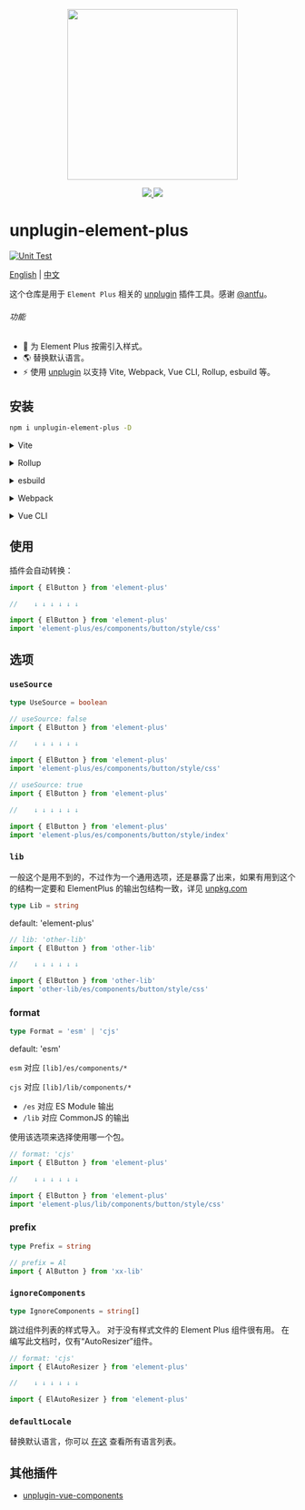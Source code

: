 <p align="center">
  <img width="300px" src="https://user-images.githubusercontent.com/10731096/95823103-9ce15780-0d5f-11eb-8010-1bd1b5910d4f.png">
</p>

<p align="center">
  <a href="https://www.npmjs.org/package/unplugin-element-plus">
    <img src="https://img.shields.io/npm/v/unplugin-element-plus.svg">
  </a>
  <a href="https://npmcharts.com/compare/unplugin-element-plus?minimal=true">
    <img src="http://img.shields.io/npm/dm/unplugin-element-plus.svg">
  </a>
  <br>
</p>

# unplugin-element-plus

[![Unit Test](https://github.com/element-plus/unplugin-element-plus/actions/workflows/unit-test.yml/badge.svg)](https://github.com/element-plus/unplugin-element-plus/actions/workflows/unit-test.yml)

[English](README.md) | [中文](README.zh-CN.md)

这个仓库是用于 `Element Plus` 相关的 [unplugin](https://github.com/unjs/unplugin) 插件工具。感谢 [@antfu](https://github.com/antfu)。

###### 功能

- 💚 为 Element Plus 按需引入样式。
- 🌎 替换默认语言。
- ⚡️ 使用 <a href="https://github.com/unjs/unplugin">unplugin</a> 以支持 Vite, Webpack, Vue CLI, Rollup, esbuild 等。

## 安装

```bash
npm i unplugin-element-plus -D
```

<details>
<summary>Vite</summary><br>

```ts
// vite.config.ts
import ElementPlus from 'unplugin-element-plus/vite'

export default {
  plugins: [
    ElementPlus({
      // options
    }),
  ],
}
```

<br></details>

<details>
<summary>Rollup</summary><br>

```ts
// rollup.config.js
import ElementPlus from 'unplugin-element-plus/rollup'

export default {
  plugins: [
    ElementPlus({
      // options
    }),
  ],
}
```

<br></details>

<details>
<summary>esbuild</summary><br>

```ts
// esbuild.config.js
import { build } from 'esbuild'

build({
  plugins: [
    require('unplugin-element-plus/esbuild')({
      // options
    }),
  ],
})
```

<br></details>

<details>
<summary>Webpack</summary><br>

```ts
// webpack.config.js
module.exports = {
  /* ... */
  plugins: [
    require('unplugin-element-plus/webpack')({
      // options
    }),
  ],
}
```

<br></details>

<details>
<summary>Vue CLI</summary><br>

```ts
// vue.config.js
module.exports = {
  configureWebpack: {
    plugins: [
      require('unplugin-element-plus/webpack')({
        // options
      }),
    ],
  },
}
```

<br></details>

## 使用

插件会自动转换：

```javascript
import { ElButton } from 'element-plus'

//    ↓ ↓ ↓ ↓ ↓ ↓

import { ElButton } from 'element-plus'
import 'element-plus/es/components/button/style/css'
```

## 选项

### `useSource`

```ts
type UseSource = boolean
```

```javascript
// useSource: false
import { ElButton } from 'element-plus'

//    ↓ ↓ ↓ ↓ ↓ ↓

import { ElButton } from 'element-plus'
import 'element-plus/es/components/button/style/css'

// useSource: true
import { ElButton } from 'element-plus'

//    ↓ ↓ ↓ ↓ ↓ ↓

import { ElButton } from 'element-plus'
import 'element-plus/es/components/button/style/index'
```

### `lib`

一般这个是用不到的，不过作为一个通用选项，还是暴露了出来，如果有用到这个的结构一定要和
ElementPlus 的输出包结构一致，详见 [unpkg.com](https://unpkg.com/element-plus)

```ts
type Lib = string
```

default: 'element-plus'

```javascript
// lib: 'other-lib'
import { ElButton } from 'other-lib'

//    ↓ ↓ ↓ ↓ ↓ ↓

import { ElButton } from 'other-lib'
import 'other-lib/es/components/button/style/css'
```

### format

```ts
type Format = 'esm' | 'cjs'
```

default: 'esm'

`esm` 对应 `[lib]/es/components/*`

`cjs` 对应 `[lib]/lib/components/*`

- `/es` 对应 ES Module 输出
- `/lib` 对应 CommonJS 的输出

使用该选项来选择使用哪一个包。

```javascript
// format: 'cjs'
import { ElButton } from 'element-plus'

//    ↓ ↓ ↓ ↓ ↓ ↓

import { ElButton } from 'element-plus'
import 'element-plus/lib/components/button/style/css'
```

### prefix

```ts
type Prefix = string
```

```javascript
// prefix = Al
import { AlButton } from 'xx-lib'
```
### `ignoreComponents`

```ts
type IgnoreComponents = string[]
```

跳过组件列表的样式导入。 对于没有样式文件的 Element Plus 组件很有用。
在编写此文档时，仅有“AutoResizer”组件。

```javascript
// format: 'cjs'
import { ElAutoResizer } from 'element-plus'

//    ↓ ↓ ↓ ↓ ↓ ↓

import { ElAutoResizer } from 'element-plus'
```

### `defaultLocale`

替换默认语言，你可以 [在这](https://github.com/element-plus/element-plus/tree/dev/packages/locale/lang) 查看所有语言列表。

## 其他插件

- [unplugin-vue-components](https://github.com/antfu/unplugin-vue-components)
